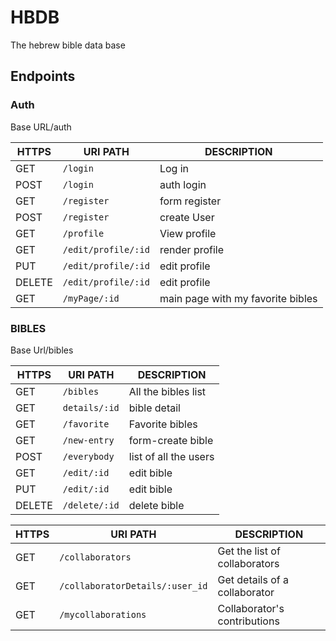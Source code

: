 # HBDB
The hebrew bible data base

## Endpoints

### Auth

Base URL/auth

| HTTPS | URI PATH | DESCRIPTION | 
|-------|------|-------------|
| GET | `/login`| Log in |
| POST | `/login`| auth login |
| GET | `/register`| form register |
| POST | `/register `| create User |
| GET | `/profile `| View profile |
| GET | `/edit/profile/:id`| render profile  |
| PUT | `/edit/profile/:id`| edit profile |
| DELETE| `/edit/profile/:id`| edit profile |
| GET | `/myPage/:id`| main page with my favorite bibles |


### BIBLES

Base Url/bibles

| HTTPS | URI PATH | DESCRIPTION | 
|-------|------|-------------|
| GET	| `/bibles`|	All the bibles list | 
| GET	| `details/:id`|	bible detail | 
| GET	| `/favorite`|Favorite bibles |
| GET	| `/new-entry`| form-create bible |
| POST | `/everybody`	| list of all the users|
| GET	| `/edit/:id`| edit bible |
| PUT | `/edit/:id`| edit bible |
| DELETE | `/delete/:id`| delete bible |

| HTTPS | URI PATH  | DESCRIPTION  |
|-------------|----------------------------------|----------------------------------|
| GET         | `/collaborators`                  | Get the list of collaborators    |
| GET         | `/collaboratorDetails/:user_id`  | Get details of a collaborator    |
| GET         | `/mycollaborations`              | Collaborator's contributions |
